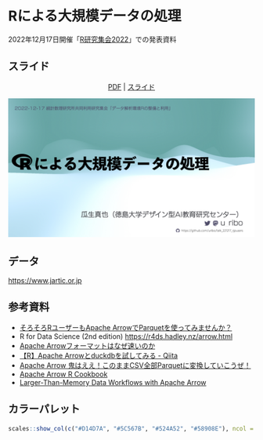 Rによる大規模データの処理
=============

2022年12月17日開催「[R研究集会2022](https://rjpusers.connpass.com/event/266841/)」での発表資料

## スライド

<p align="center">
<a href="https://github.com/uribo/talk_221217_rjpusers/blob/main/slide/slide.pdf">PDF</a> |
<a href="https://speakerdeck.com/s_uryu/introduction-to-r-arrow">スライド</a>
</p>

![](images/cover.jpeg)


## データ

https://www.jartic.or.jp

## 参考資料

- [そろそろRユーザーもApache ArrowでParquetを使ってみませんか？](https://notchained.hatenablog.com/entry/2019/12/17/213356)
- R for Data Science (2nd edition) https://r4ds.hadley.nz/arrow.html
- [Apache Arrowフォーマットはなぜ速いのか](https://slide.rabbit-shocker.org/authors/kou/db-tech-showcase-online-2020/)
- [【R】Apache Arrowとduckdbを試してみる - Qiita](https://qiita.com/eitsupi/items/ce3e1b1fb0e45e0d45e3)
- [Apache Arrow 鬼はええ！このままCSV全部Parquetに変換していこうぜ！](https://eitsupi.github.io/tokyorslide/tokyor_97/)
- [Apache Arrow R Cookbook](https://arrow.apache.org/cookbook/r/index.html)
- [Larger-Than-Memory Data Workflows with Apache Arrow](https://arrow-user2022.netlify.app)

## カラーパレット

``` r
scales::show_col(c("#D14D7A", "#5C567B", "#524A52", "#58908E"), ncol = 4)
```
